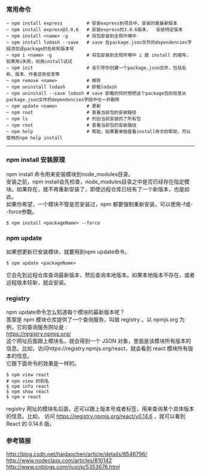 ### 常用命令    

```
~ npm install express         # 安装express到项目中，安装的是最新版本
~ npm install express@3.0.6   # 安装express的3.0.6版本，  安装特定版本
~ npm install <name> -g       # 将包安装到全局环境中
~ npm install lodash --save   # save 在package.json文件的dependencies字段添加该package的名称和版本号
~ npm i <name> -g             # 将包安装到全局环境中 i 是 install 的缩写，如果用i失败，则用install试试
~ npm init                    # 会引导你创建一个package.json文件，包括名称、版本、作者这些信息等
~ npm remove <name>           # 移除
~ npm uninstall lodash        # 卸载lodash
~ npm uninstall --save lodash # save 卸载的同时想把这个package包的信息从package.json文件的dependencies字段中也一并删除
~ npm update <name>           # 更新
~ npm root                    # 查看当前包的安装路径       
~ npm ls                      # 列出当前安装的了所有包
~ npm root                    # 查看当前包的安装路径
~ npm help                    # 帮助，如果要单独查看install命令的帮助，可以使用的npm help install

```

---------

### npm install 安装原理      

npm install 命令用来安装模块到node_modules目录。     
安装之前，npm install会先检查，node_modules目录之中是否已经存在指定模块。如果存在，就不再重新安装了，即使远程仓库已经有了一个新版本，也是如此。          
如果你希望，一个模块不管是否安装过，npm 都要强制重新安装，可以使用-f或--force参数。
```
$ npm install <packageName> --force
```     

### npm update     

如果想更新已安装模块，就要用到npm update命令。       
```
$ npm update <packageName> 
```
它会先到远程仓库查询最新版本，然后查询本地版本。如果本地版本不存在，或者远程版本较新，就会安装。      

### registry     

npm update命令怎么知道每个模块的最新版本呢？        
答案是 npm 模块仓库提供了一个查询服务，叫做 registry 。以 npmjs.org 为例，它的查询服务网址是 :      
https://registry.npmjs.org/        
这个网址后面跟上模块名，就会得到一个 JSON 对象，里面是该模块所有版本的信息。比如，访问https://registry.npmjs.org/react，就会看到 react 模块所有版本的信息。         
它跟下面命令的效果是一样的。      
```
$ npm view react
# npm view 的别名
$ npm info react
$ npm show react
$ npm v react
```
registry 网址的模块名后面，还可以跟上版本号或者标签，用来查询某个具体版本的信息。比如， 访问 https://registry.npmjs.org/react/v0.14.6 ，就可以看到 React 的 0.14.6 版。      


### 参考链接     

http://blog.csdn.net/haidaochen/article/details/8546796/       
http://www.nodeclass.com/articles/810142     
http://www.cnblogs.com/jiuyi/p/5353676.html